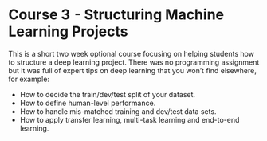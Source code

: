 # Course 3  - Structuring Machine Learning Projects

This is a short two week optional course focusing on helping students how to structure a deep learning project. There was no programming assignment but it was full of expert tips on deep learning that you won’t find elsewhere, for example:

* How to decide the train/dev/test split of your dataset.
* How to define human-level performance.
* How to handle mis-matched training and dev/test data sets.
* How to apply transfer learning, multi-task learning and end-to-end learning.
